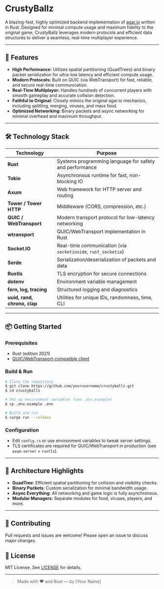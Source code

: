 # CrustyBallz

A blazing-fast, highly optimized backend implementation of [agar.io](https://agar.io) written in Rust. Designed for minimal compute usage and maximum fidelity to the original game, CrustyBallz leverages modern protocols and efficient data structures to deliver a seamless, real-time multiplayer experience.

---

## 🚀 Features

- **High Performance:** Utilizes spatial partitioning (QuadTrees) and binary packet serialization for ultra-low latency and efficient compute usage.
- **Modern Protocols:** Built on QUIC (via WebTransport) for fast, reliable, and secure real-time communication.
- **Real-Time Multiplayer:** Handles hundreds of concurrent players with smooth gameplay and accurate collision detection.
- **Faithful to Original:** Closely mimics the original agar.io mechanics, including splitting, merging, viruses, and mass food.
- **Optimized Networking:** Binary packets and async networking for minimal overhead and maximum throughput.

---

## 🛠️ Technology Stack

| Technology         | Purpose                                                      |
|-------------------|--------------------------------------------------------------|
| **Rust**          | Systems programming language for safety and performance       |
| **Tokio**         | Asynchronous runtime for fast, non-blocking IO                |
| **Axum**          | Web framework for HTTP server and routing                     |
| **Tower / Tower HTTP** | Middleware (CORS, compression, etc.)                    |
| **QUIC / WebTransport** | Modern transport protocol for low-latency networking   |
| **wtransport**    | QUIC/WebTransport implementation in Rust                      |
| **Socket.IO**     | Real-time communication (via `socketioxide`, `rust_socketio`) |
| **Serde**         | Serialization/deserialization of packets and data             |
| **Rustls**        | TLS encryption for secure connections                         |
| **dotenv**        | Environment variable management                               |
| **fern, log, tracing** | Structured logging and diagnostics                      |
| **uuid, rand, chrono, clap** | Utilities for unique IDs, randomness, time, CLI   |

---

## 📦 Getting Started

### Prerequisites
- Rust (edition 2021)
- [QUIC/WebTransport-compatible client](https://developer.chrome.com/articles/webtransport/)

### Build & Run
```bash
# Clone the repository
$ git clone https://github.com/yourusername/crustyballz.git
$ cd crustyballz

# Set up environment variables (see .env.example)
$ cp .env.example .env

# Build and run
$ cargo run --release
```

### Configuration
- Edit `config.rs` or use environment variables to tweak server settings.
- TLS certificates are required for QUIC/WebTransport in production (see `axum-server` + `rustls`).

---

## 📐 Architecture Highlights
- **QuadTree**: Efficient spatial partitioning for collision and visibility checks.
- **Binary Packets**: Custom serialization for minimal bandwidth usage.
- **Async Everything**: All networking and game logic is fully asynchronous.
- **Modular Managers**: Separate modules for food, viruses, players, and more.

---

## 🤝 Contributing
Pull requests and issues are welcome! Please open an issue to discuss major changes.

## 📄 License
MIT License. See [LICENSE](LICENSE) for details.

---

> Made with ❤️ and Rust — by [Your Name]
